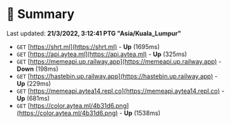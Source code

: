 # 📖 Summary
Last updated: **21/3/2022, 3:12:41 PTG "Asia/Kuala_Lumpur"**

- `GET` [https://shrt.ml](https://shrt.ml) - **Up** (1695ms)
- `GET` [https://api.aytea.ml](https://api.aytea.ml) - **Up** (325ms)
- `GET` [https://memeapi.up.railway.app](https://memeapi.up.railway.app) - **Down** (198ms)
- `GET` [https://hastebin.up.railway.app](https://hastebin.up.railway.app) - **Up** (229ms)
- `GET` [https://memeapi.aytea14.repl.co](https://memeapi.aytea14.repl.co) - **Up** (681ms)
- `GET` [https://color.aytea.ml/4b31d6.png](https://color.aytea.ml/4b31d6.png) - **Up** (1538ms)
